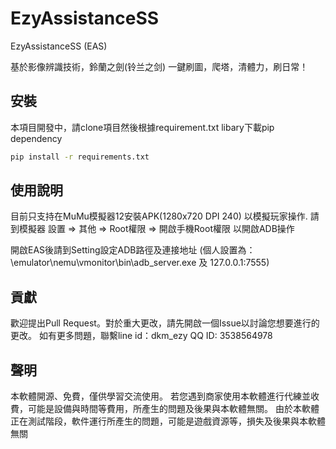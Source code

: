 # EzyAssistanceSS

EzyAssistanceSS (EAS)

基於影像辨識技術，鈴蘭之劍(铃兰之剑) 一鍵刷圖，爬塔，清體力，刷日常！

## 安裝

本項目開發中，請clone項目然後根據requirement.txt libary下載pip dependency
```bash
pip install -r requirements.txt
```

## 使用說明

目前只支持在MuMu模擬器12安裝APK(1280x720 DPI 240) 以模擬玩家操作.
請到模擬器 設置 => 其他 => Root權限 => 開啟手機Root權限 以開啟ADB操作

開啟EAS後請到Setting設定ADB路徑及連接地址
(個人設置為：\emulator\nemu\vmonitor\bin\adb_server.exe 及 127.0.0.1:7555)

## 貢獻

歡迎提出Pull Request。對於重大更改，請先開啟一個Issue以討論您想要進行的更改。
如有更多問題，聯繫line id：dkm_ezy QQ ID: 3538564978

## 聲明
本軟體開源、免費，僅供學習交流使用。 若您遇到商家使用本軟體進行代練並收費，可能是設備與時間等費用，所產生的問題及後果與本軟體無關。
由於本軟體正在測試階段，軟件運行所產生的問題，可能是遊戲資源等，損失及後果與本軟體無關
